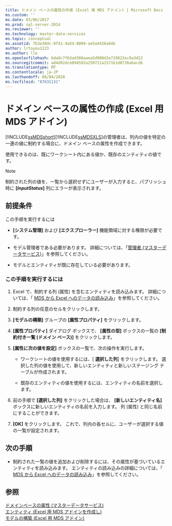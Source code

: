 ```yaml
---
title: ドメイン ベースの属性の作成 (Excel 用 MDS アドイン) | Microsoft Docs
ms.custom: ''
ms.date: 03/06/2017
ms.prod: sql-server-2014
ms.reviewer: ''
ms.technology: master-data-services
ms.topic: conceptual
ms.assetid: 7b3e30dc-8f41-4a5d-8009-ae5a4426a64b
author: lrtoyou1223
ms.author: lle
ms.openlocfilehash: bda0c7f63ad380aaea5d980d2e729822ec9a3d22
ms.sourcegitcommit: ad4d92dce894592a259721a1571b1d8736abacdb
ms.translationtype: MT
ms.contentlocale: ja-JP
ms.lasthandoff: 08/04/2020
ms.locfileid: "87631131"
---
```

# <a name="create-a-domain-based-attribute-mds-add-in-for-excel"></a>ドメイン ベースの属性の作成 (Excel 用 MDS アドイン)
  [!INCLUDE[ssMDSshort](../../includes/ssmdsshort-md.md)][!INCLUDE[ssMDSXLS](../../includes/ssmdsxls-md.md)]の管理者は、列内の値を特定の一連の値に制約する場合に、ドメイン ベースの属性を作成できます。  
  
 使用できるのは、既にワークシート内にある値か、既存のエンティティの値です。  
  
> [!NOTE]  
>  制約された列の値を、一覧から選択せずにユーザーが入力すると、パブリッシュ時に **[$InputStatus$]** 列にエラーが表示されます。  
  
## <a name="prerequisites"></a>前提条件  
 この手順を実行するには  
  
-   **[システム管理]** および **[エクスプローラー]** 機能領域に対する権限が必要です。  
  
-   モデル管理者である必要があります。 詳細については、「[管理者 &#40;マスターデータサービス&#41;](../administrators-master-data-services.md)」を参照してください。  
  
-   モデルとエンティティが既に存在している必要があります。  
  
### <a name="to-perform-this-procedure"></a>この手順を実行するには  
  
1.  Excel で、制約する列 (属性) を含むエンティティを読み込みます。 詳細については、「 [MDS から Excel へのデータの読み込み](export-data-to-excel-from-master-data-services.md)」を参照してください。  
  
2.  制約する列の任意のセルをクリックします。  
  
3.  **[モデルの構築]** グループの **[属性プロパティ]** をクリックします。  
  
4.  **[属性プロパティ]** ダイアログ ボックスで、 **[属性の型]** ボックスの一覧の **[制約付き一覧 (ドメイン ベース)]** をクリックします。  
  
5.  **[属性に次の値を設定]** ボックスの一覧で、次の操作を実行します。  
  
    -   ワークシートの値を使用するには、[ **選択した列**] をクリックします。 選択した列の値を使用して、新しいエンティティと新しいステージング テーブルが作成されます。  
  
    -   既存のエンティティの値を使用するには、エンティティの名前を選択します。  
  
6.  前の手順で **[選択した列]** をクリックした場合は、 **[新しいエンティティ名]** ボックスに新しいエンティティの名前を入力します。 列 (属性) と同じ名前にすることができます。  
  
7.  **[OK]** をクリックします。 これで、列内の各セルに、ユーザーが選択する値の一覧が設定されます。  
  
## <a name="next-steps"></a>次の手順  
  
-   制約された一覧の値を追加および削除するには、その属性が基づいているエンティティを読み込みます。 エンティティの読み込みの詳細については、「 [MDS から Excel へのデータの読み込み](export-data-to-excel-from-master-data-services.md)」を参照してください。  
  
## <a name="see-also"></a>参照  
 [ドメインベースの属性 &#40;マスターデータサービス&#41;](../domain-based-attributes-master-data-services.md)   
 [エンティティ &#40;Excel 用 MDS アドインを作成し&#41;](create-an-entity-mds-add-in-for-excel.md)   
 [モデルの構築 (Excel 用 MDS アドイン)](building-a-model-mds-add-in-for-excel.md)  
  
  
